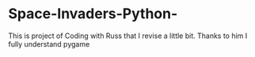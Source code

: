 # Space-Invaders-Python-
This is project of Coding with Russ that I revise a little bit. Thanks to him I fully understand pygame
